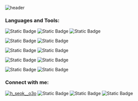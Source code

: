 ![header](https://capsule-render.vercel.app/api?type=rect&height=150&text=Hi👋,I'm%20HeeSeok&stroke=black&strokeWidth=3)

<h3 align="left">Languages and Tools:</h3>

![Static Badge](https://img.shields.io/badge/JAVA-orange?style=for-the-badge&logo=JAVA)
![Static Badge](https://img.shields.io/badge/JAVASCRIPT-black?style=for-the-badge&logo=JAVASCRIPT)
![Static Badge](https://img.shields.io/badge/JQUERY-blue?style=for-the-badge&logo=jquery)


![Static Badge](https://img.shields.io/badge/HTML5-%23E34F26?style=for-the-badge&logo=html5&logoColor=white)
![Static Badge](https://img.shields.io/badge/CSS-%231572B6?style=for-the-badge&logo=css3&logoColor=white)


![Static Badge](https://img.shields.io/badge/SPRINGBOOT-green?style=for-the-badge&logo=springboot)
![Static Badge](https://img.shields.io/badge/THYMELEAF-%20darkgreen?style=for-the-badge&logo=thymeleaf)


![Static Badge](https://img.shields.io/badge/ORACLE-%23F80000?style=for-the-badge&logo=oracle&logoColor=white)
![Static Badge](https://img.shields.io/badge/MYSQL-%234479A1?style=for-the-badge&logo=mysql&logoColor=white)


![Static Badge](https://img.shields.io/badge/GIT-%23F05032?style=for-the-badge&logo=git&logoColor=white)
![Static Badge](https://img.shields.io/badge/GITHUB-%23181717?style=for-the-badge&logo=github&logoColor=white)

<h3 align="left">Connect with me:</h3>

<a href="https://instagram.com/h_seok__o3o" target="blank"><img src="https://img.shields.io/badge/INSTAGRAM-%23E4405F?style=for-the-badge&logo=instagram&logoColor=white" alt="h_seok__o3o"/></a>
![Static Badge](https://img.shields.io/badge/NOTION-%23000000?style=for-the-badge&logo=notion&logoColor=white)
![Static Badge](https://img.shields.io/badge/NAVER-%2303C75A?style=for-the-badge&logo=naver&logoColor=white)
![Static Badge](https://img.shields.io/badge/GMAIL-%23EA4335?style=for-the-badge&logo=gmail&logoColor=white)



